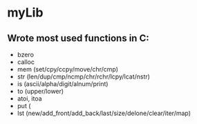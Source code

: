 # myLib

## Wrote most used functions in C:
 
* bzero
* calloc
* mem (set/cpy/ccpy/move/chr/cmp)
* str (len/dup/cmp/ncmp/chr/rchr/lcpy/lcat/nstr)
* is (ascii/alpha/digit/alnum/print)
* to (upper/lower)
* atoi, itoa
* put (
* lst (new/add_front/add_back/last/size/delone/clear/iter/map)
